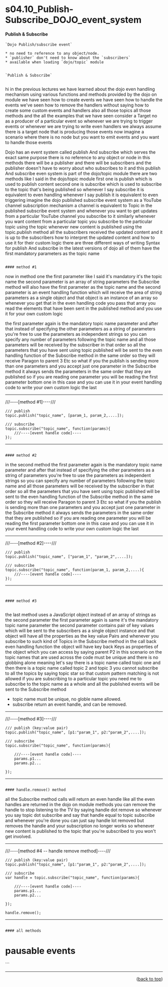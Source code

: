 <a name="topage"></a>

# s04.10_Publish-Subscribe_DOJO_event_system

#### Publish & Subscribe

```
`Dojo Publish/subscribe event`

* no need to reference to any object/node.
* `publisher` don't need to know about the `subscribers`
* available when loading `dojo/topic` module


`Publish & Subscribe`


```
hi in the previous lectures we have learned about the dojo even handling mechanism using various functions and methods provided by the dojo on module we have seen how to create events we have seen how to handle the events we've seen how to remove the handlers without saying how to create some custom events and handlers also all those topics all those methods and the all the examples that we have seen consider a Target no as a producer of a particular event so whenever we are trying to trigger events or whenever we are trying to write even handlers we always assume there is a target node that is producing those events now imagine a scenario where there is no node but you want to emit events and you want to handle those events

Dojo has an event system called publish And subscribe which serves the exact same purpose there is no reference to any object or node in this methods there will be a publisher and there will be subscribers and the publisher doesn't have to worry about who subscribes to it and this publish And subscribe even system is part of the dojo/topic module there are two methods like I said in the dojo/topic module first one is publish which is used to publish content second one is subscribe which is used to subscribe to the topic that's being published so whenever I say subscribe it is equivalent to even handling whenever I say publish it is equivalent to even triggering imagine the dojo published subscribe event system as a YouTube channel subscription mechanism a channel is equivalent to Topic in the published subscribe event system and whenever you want to get updates from a particular YouTube channel you subscribe to it similarly whenever you want content from a particular topic you subscribe to the particular topic using the topic whenever new content is published using the topic.publish method all the subscribers received the updated content and it is up to the subscribers how to interpret the updated content and how to use it for their custom logic there are three different ways of writing Syntax for publish And subscribe in the latest versions of dojo all of them have the first mandatory parameters as the topic name
```

#### method #1

```
now in method one the first parameter like I said it's mandatory it's the topic name the second parameter is an array of string parameters the Subscribe method will also have the first parameter as the topic name and the second parameter is an event handling function which will receive the area of string parameters as a single object and that object is an instance of an array so whenever you get that in the even handling code you pass that array you read the elements that have been sent in the published method and you use it for your own custom logic 

the first parameter again is the mandatory topic name parameter and after that instead of specifying the other parameters as a string of parameters you're free to use the parameters as independent strings so you can specify any number of parameters following the topic name and all those parameters will be received by the subscriber in that order so all the parameters that you have sent using topic published will be sent to the even handling function of the Subscribe method in the same order so they will receive Paragon to parent 3 Etc so what if you the publish is sending more than one parameters and you accept just one parameter in the Subscribe method it always sends the parameters in the same order that they are published so if you are reading one parameter you will be reading the first parameter bottom one in this case and you can use it in your event handling code to write your own custom logic the last

------------------------------------------------------------------
///----[method #1]----///

    /// publish
    topic.publish("topic_name", [param_1, param_2,....]);

    /// subscribe
    topic.subscribe("topic_name", function(params){
        ///----[event handle code]----
    });
------------------------------------------------------------------

```

#### method #2

```
in the second method the first parameter again is the mandatory 
topic name parameter and after that instead of specifying the other parameters as a string of parameters you're free to use the parameters as independent strings so you can specify any number of parameters following the topic name and all those parameters will be received by the subscriber in that order so all the parameters that you have sent using topic published will be sent to the even handling function of the Subscribe method in the same order so they will receive Paragon to parent 3 Etc so what if you the publish is sending more than one parameters and you accept just one parameter in the Subscribe method it always sends the parameters in the same order that they are published so if you are reading one parameter you will be reading the first parameter bottom one in this case and you can use it in your event handling code to write your own custom logic the last


------------------------------------------------------------------

///----[method #2]----///

    /// publish
    topic.publish("topic_name", ["param_1", "param_2",....]);

    /// subscribe
    topic.subscribe("topic_name", function(param_1, param_2,....){
        ///----[event handle code]----
    });
------------------------------------------------------------------
```


#### method #3


```

the last method uses a JavaScript object instead of an array of strings as the second parameter the first parameter again is same it's the mandatory topic name parameter the second parameter contains pair of key values which will be sent to the subscribers as a single object instance and that object will have all the properties as the key value Pairs and whenever you subscribe to such kind of Topics in the Subscribe method in the call back even handling function the object will have key back Keys as properties of the object which you can access by saying parent P2 in this scenario on the topic names that are used across the code must be unique and there is no globbing alone meaning let's say there is a topic name called topic one and then there is a topic name called topic 2 and topic 3 you cannot subscribe to all the topics by saying topic star so that custom pattern matching is not allowed if you are subscribing to a particular topic you need me to subscribe to the topic name as a whole and all the published events will be sent to the Subscribe method


* topic name must be unique, no globle name allowed.
* subscribe return an event handle, and can be removed.

------------------------------------------------------------------

///----[method #3]----///

    /// publish (key:value pair)
    topic.publish("topic_name", [p1:"param_1", p2:"param_2",....]);

    /// subscribe
    topic.subscribe("topic_name", function(params){

        ///----[event handle code]----
        params.p1...
        params.p2...

    });
------------------------------------------------------------------
```

#### handle.remove() method

```
all the Subscribe method calls will return an even handle like all the even handles are returned in the dojo on module methods you can remove the handle to stop listening to the TV by saying handle dot remove so whenever you say topic dot subscribe and say that handle equal to topic subscribe and whenever you're done you can just say handle lot removed but removes the handle and your subscription no longer works so whenever new content is published to the topic that you're subscribed to you won't get involved.

------------------------------------------------------------------

///----[method #4 -- handle remove method]----///

    
    /// publish (key:value pair)
    topic.publish("topic_name", [p1:"param_1", p2:"param_2",....]);

    /// subscribe
    var handle = topic.subscribe("topic_name", function(params){

        ///----[event handle code]----
        params.p1...
        params.p2...

    });

    handle.remove();

------------------------------------------------------------------
```

#### all methods 
```
<!DOCTYPE html>
<html lang="en">
<head>
    <meta charset="UTF-8">
    <meta name="viewport" content="width=device-width, initial-scale=1.0">
    <title>p n s</title>
</head>
<body>
    <h1 id="title">pausable events</h1>

<!-- method #1 -->
<!-- method #2 -->
<!-- method #3 -->

<script src="https://koskasmail.github.io/dojotoolkit/999_assets/dojo/1.17.3/dojo/dojo.js" data-dojo-config="async:true"></script>
<script>

require(["dojo/dom", "dojo/on", "dojo/domReady!"], function (dom, on) {
    
///----[method #1]----///

    /// publish
    topic.publish("topic_name", [param_1, param_2,....]);

    /// subscribe
    topic.subscribe("topic_name", function(params){
        ///----[event handle code]----
    });


///----[method #2]----///

    /// publish
    topic.publish("topic_name", ["param_1", "param_2",....]);

    /// subscribe
    topic.subscribe("topic_name", function(param_1, param_2,....){
        ///----[event handle code]----
    });


///----[method #3]----///

    /// publish (key:value pair)
    topic.publish("topic_name", [p1:"param_1", p2:"param_2",....]);

    /// subscribe
    topic.subscribe("topic_name", function(params){

        ///----[event handle code]----
        params.p1...
        params.p2...

    });


});
</script>

</body>
</html>
```



----

<p align="right">(<a href="#topage">back to top</a>)</p>
<br/>
<br/>
